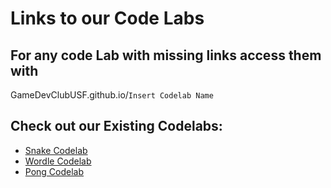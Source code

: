 # Links to our Code Labs
## For any code Lab with missing links access them with 
GameDevClubUSF.github.io/`Insert Codelab Name`

 
## Check out our Existing Codelabs:
* [Snake Codelab](https://gamedevclubusf.github.io/SnakeCodeLab)
* [Wordle Codelab](https://gamedevclubusf.github.io/WordleCodeLab)
* [Pong Codelab](https://gamedevclubusf.github.io/PongCodeLab)


